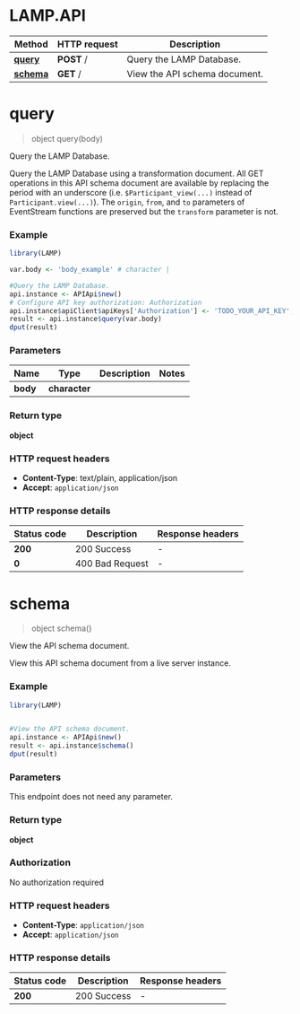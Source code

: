 # LAMP.API

Method | HTTP request | Description
------------- | ------------- | -------------
[**query**](APIApi.md#query) | **POST** / | Query the LAMP Database.
[**schema**](APIApi.md#schema) | **GET** / | View the API schema document.


# **query**
> object query(body)

Query the LAMP Database.

Query the LAMP Database using a transformation document. All GET operations in this API schema document are available by replacing the period with an underscore (i.e. `$Participant_view(...)` instead of `Participant.view(...)`). The `origin`, `from`, and `to` parameters of EventStream functions are preserved but the `transform` parameter is not.

### Example
```R
library(LAMP)

var.body <- 'body_example' # character | 

#Query the LAMP Database.
api.instance <- APIApi$new()
# Configure API key authorization: Authorization
api.instance$apiClient$apiKeys['Authorization'] <- 'TODO_YOUR_API_KEY';
result <- api.instance$query(var.body)
dput(result)
```

### Parameters

Name | Type | Description  | Notes
------------- | ------------- | ------------- | -------------
 **body** | **character**|  | 

### Return type

**object**

### HTTP request headers

 - **Content-Type**: text/plain, application/json
 - **Accept**: `application/json`

### HTTP response details
| Status code | Description | Response headers |
|-------------|-------------|------------------|
| **200** | 200 Success |  -  |
| **0** | 400 Bad Request |  -  |

# **schema**
> object schema()

View the API schema document.

View this API schema document from a live server instance.

### Example
```R
library(LAMP)


#View the API schema document.
api.instance <- APIApi$new()
result <- api.instance$schema()
dput(result)
```

### Parameters
This endpoint does not need any parameter.

### Return type

**object**

### Authorization

No authorization required

### HTTP request headers

 - **Content-Type**: `application/json`
 - **Accept**: `application/json`

### HTTP response details
| Status code | Description | Response headers |
|-------------|-------------|------------------|
| **200** | 200 Success |  -  |

